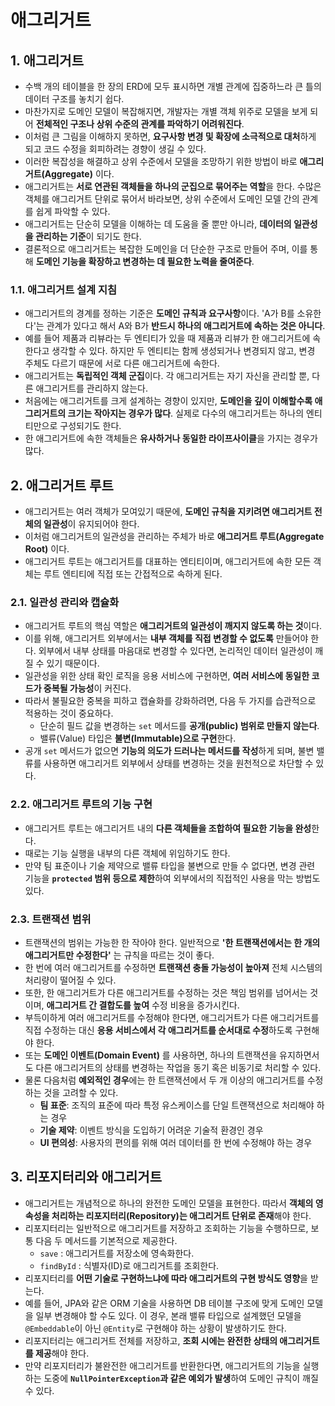 # 애그리거트

## 1. 애그리거트

- 수백 개의 테이블을 한 장의 ERD에 모두 표시하면 개별 관계에 집중하느라 큰 틀의 데이터 구조를 놓치기 쉽다.
- 마찬가지로 도메인 모델이 복잡해지면, 개발자는 개별 객체 위주로 모델을 보게 되어 **전체적인 구조나 상위 수준의 관계를 파악하기 어려워진다**.
- 이처럼 큰 그림을 이해하지 못하면, **요구사항 변경 및 확장에 소극적으로 대처**하게 되고 코드 수정을 회피하려는 경향이 생길 수 있다.
- 이러한 복잡성을 해결하고 상위 수준에서 모델을 조망하기 위한 방법이 바로 **애그리거트(Aggregate)** 이다.
- 애그리거트는 **서로 연관된 객체들을 하나의 군집으로 묶어주는 역할**을 한다. 수많은 객체를 애그리거트 단위로 묶어서 바라보면, 상위 수준에서 도메인 모델 간의 관계를 쉽게 파악할 수 있다.
- 애그리거트는 단순히 모델을 이해하는 데 도움을 줄 뿐만 아니라, **데이터의 일관성을 관리하는 기준**이 되기도 한다.
- 결론적으로 애그리거트는 복잡한 도메인을 더 단순한 구조로 만들어 주며, 이를 통해 **도메인 기능을 확장하고 변경하는 데 필요한 노력을 줄여준다**.

### 1.1. 애그리거트 설계 지침

- 애그리거트의 경계를 정하는 기준은 **도메인 규칙과 요구사항**이다. 'A가 B를 소유한다'는 관계가 있다고 해서 A와 B가 **반드시 하나의 애그리거트에 속하는 것은 아니다**.
- 예를 들어 제품과 리뷰라는 두 엔티티가 있을 때 제품과 리뷰가 한 애그리거트에 속한다고 생각할 수 있다. 하지만 두 엔티티는 함께 생성되거나 변경되지 않고, 변경 주체도 다르기 때문에 서로 다른 애그리거트에 속한다.
- 애그리거트는 **독립적인 객체 군집**이다. 각 애그리거트는 자기 자신을 관리할 뿐, 다른 애그리거트를 관리하지 않는다.
- 처음에는 애그리거트를 크게 설계하는 경향이 있지만, **도메인을 깊이 이해할수록 애그리거트의 크기는 작아지는 경우가 많다**. 실제로 다수의 애그리거트는 하나의 엔티티만으로 구성되기도 한다.
- 한 애그리거트에 속한 객체들은 **유사하거나 동일한 라이프사이클**을 가지는 경우가 많다.

## 2. 애그리거트 루트

- 애그리거트는 여러 객체가 모여있기 때문에, **도메인 규칙을 지키려면 애그리거트 전체의 일관성**이 유지되어야 한다.
- 이처럼 애그리거트의 일관성을 관리하는 주체가 바로 **애그리거트 루트(Aggregate Root)** 이다.
- 애그리거트 루트는 애그리거트를 대표하는 엔티티이며, 애그리거트에 속한 모든 객체는 루트 엔티티에 직접 또는 간접적으로 속하게 된다.

### 2.1. 일관성 관리와 캡슐화

- 애그리거트 루트의 핵심 역할은 **애그리거트의 일관성이 깨지지 않도록 하는 것**이다.
- 이를 위해, 애그리거트 외부에서는 **내부 객체를 직접 변경할 수 없도록** 만들어야 한다. 외부에서 내부 상태를 마음대로 변경할 수 있다면, 논리적인 데이터 일관성이 깨질 수 있기 때문이다.
- 일관성을 위한 상태 확인 로직을 응용 서비스에 구현하면, **여러 서비스에 동일한 코드가 중복될 가능성**이 커진다.
- 따라서 불필요한 중복을 피하고 캡슐화를 강화하려면, 다음 두 가지를 습관적으로 적용하는 것이 중요하다.
  - 단순히 필드 값을 변경하는 `set` 메서드를 **공개(public) 범위로 만들지 않는다**.
  - 밸류(Value) 타입은 **불변(Immutable)으로 구현**한다.
- 공개 `set` 메서드가 없으면 **기능의 의도가 드러나는 메서드를 작성**하게 되며, 불변 밸류를 사용하면 애그리거트 외부에서 상태를 변경하는 것을 원천적으로 차단할 수 있다.

### 2.2. 애그리거트 루트의 기능 구현

- 애그리거트 루트는 애그리거트 내의 **다른 객체들을 조합하여 필요한 기능을 완성**한다.
- 때로는 기능 실행을 내부의 다른 객체에 위임하기도 한다.
- 만약 팀 표준이나 기술 제약으로 밸류 타입을 불변으로 만들 수 없다면, 변경 관련 기능을 **`protected` 범위 등으로 제한**하여 외부에서의 직접적인 사용을 막는 방법도 있다.

### 2.3. 트랜잭션 범위

- 트랜잭션의 범위는 가능한 한 작아야 한다. 일반적으로 **'한 트랜잭션에서는 한 개의 애그리거트만 수정한다'** 는 규칙을 따르는 것이 좋다.
- 한 번에 여러 애그리거트를 수정하면 **트랜잭션 충돌 가능성이 높아져** 전체 시스템의 처리량이 떨어질 수 있다.
- 또한, 한 애그리거트가 다른 애그리거트를 수정하는 것은 책임 범위를 넘어서는 것이며, **애그리거트 간 결합도를 높여** 수정 비용을 증가시킨다.
- 부득이하게 여러 애그리거트를 수정해야 한다면, 애그리거트가 다른 애그리거트를 직접 수정하는 대신 **응용 서비스에서 각 애그리거트를 순서대로 수정**하도록 구현해야 한다.
- 또는 **도메인 이벤트(Domain Event)** 를 사용하면, 하나의 트랜잭션을 유지하면서도 다른 애그리거트의 상태를 변경하는 작업을 동기 혹은 비동기로 처리할 수 있다.
- 물론 다음처럼 **예외적인 경우**에는 한 트랜잭션에서 두 개 이상의 애그리거트를 수정하는 것을 고려할 수 있다.
  - **팀 표준**: 조직의 표준에 따라 특정 유스케이스를 단일 트랜잭션으로 처리해야 하는 경우
  - **기술 제약**: 이벤트 방식을 도입하기 어려운 기술적 환경인 경우
  - **UI 편의성**: 사용자의 편의를 위해 여러 데이터를 한 번에 수정해야 하는 경우

## 3. 리포지터리와 애그리거트

- 애그리거트는 개념적으로 하나의 완전한 도메인 모델을 표현한다. 따라서 **객체의 영속성을 처리하는 리포지터리(Repository)는 애그리거트 단위로 존재**해야 한다.
- 리포지터리는 일반적으로 애그리거트를 저장하고 조회하는 기능을 수행하므로, 보통 다음 두 메서드를 기본적으로 제공한다.
  - `save` : 애그리거트를 저장소에 영속화한다.
  - `findById` : 식별자(ID)로 애그리거트를 조회한다.
- 리포지터리를 **어떤 기술로 구현하느냐에 따라 애그리거트의 구현 방식도 영향**을 받는다.
- 예를 들어, JPA와 같은 ORM 기술을 사용하면 DB 테이블 구조에 맞게 도메인 모델을 일부 변경해야 할 수도 있다. 이 경우, 본래 밸류 타입으로 설계했던 모델을 `@Embeddable`이 아닌 `@Entity`로 구현해야 하는 상황이 발생하기도 한다.
- 리포지터리는 애그리거트 전체를 저장하고, **조회 시에는 완전한 상태의 애그리거트를 제공**해야 한다.
- 만약 리포지터리가 불완전한 애그리거트를 반환한다면, 애그리거트의 기능을 실행하는 도중에 **`NullPointerException`과 같은 예외가 발생**하여 도메인 규칙이 깨질 수 있다.
